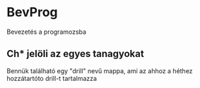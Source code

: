 # BevProg
Bevezetés a programozsba




<h2>Ch* jelöli az egyes tanagyokat</h2>
Bennük található egy "drill" nevű mappa, ami az ahhoz a héthez hozzátartóto drill-t tartalmazza
